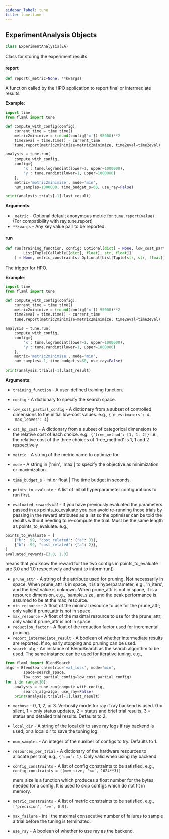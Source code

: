 ```yaml
---
sidebar_label: tune
title: tune.tune
---
```


## ExperimentAnalysis Objects

```python
class ExperimentAnalysis(EA)
```

Class for storing the experiment results.

#### report

```python
def report(_metric=None, **kwargs)
```

A function called by the HPO application to report final or intermediate
results.

**Example**:

  
```python
import time
from flaml import tune

def compute_with_config(config):
    current_time = time.time()
    metric2minimize = (round(config['x'])-95000)**2
    time2eval = time.time() - current_time
    tune.report(metric2minimize=metric2minimize, time2eval=time2eval)

analysis = tune.run(
    compute_with_config,
    config={
        'x': tune.lograndint(lower=1, upper=1000000),
        'y': tune.randint(lower=1, upper=1000000)
    },
    metric='metric2minimize', mode='min',
    num_samples=1000000, time_budget_s=60, use_ray=False)

print(analysis.trials[-1].last_result)
```
  

**Arguments**:

- `_metric` - Optional default anonymous metric for ``tune.report(value)``.
  (For compatibility with ray.tune.report)
- `**kwargs` - Any key value pair to be reported.

#### run

```python
def run(training_function, config: Optional[dict] = None, low_cost_partial_config: Optional[dict] = None, cat_hp_cost: Optional[dict] = None, metric: Optional[str] = None, mode: Optional[str] = None, time_budget_s: Union[int, float] = None, points_to_evaluate: Optional[List[dict]] = None, evaluated_rewards: Optional[List] = None, prune_attr: Optional[str] = None, min_resource: Optional[float] = None, max_resource: Optional[float] = None, reduction_factor: Optional[float] = None, report_intermediate_result: Optional[bool] = False, search_alg=None, verbose: Optional[int] = 2, local_dir: Optional[str] = None, num_samples: Optional[int] = 1, resources_per_trial: Optional[dict] = None, config_constraints: Optional[
        List[Tuple[Callable[[dict], float], str, float]]
    ] = None, metric_constraints: Optional[List[Tuple[str, str, float]]] = None, max_failure: Optional[int] = 100, use_ray: Optional[bool] = False)
```

The trigger for HPO.

**Example**:

  
```python
import time
from flaml import tune

def compute_with_config(config):
    current_time = time.time()
    metric2minimize = (round(config['x'])-95000)**2
    time2eval = time.time() - current_time
    tune.report(metric2minimize=metric2minimize, time2eval=time2eval)

analysis = tune.run(
    compute_with_config,
    config={
        'x': tune.lograndint(lower=1, upper=1000000),
        'y': tune.randint(lower=1, upper=1000000)
    },
    metric='metric2minimize', mode='min',
    num_samples=-1, time_budget_s=60, use_ray=False)

print(analysis.trials[-1].last_result)
```
  

**Arguments**:

- `training_function` - A user-defined training function.
- `config` - A dictionary to specify the search space.
- `low_cost_partial_config` - A dictionary from a subset of
  controlled dimensions to the initial low-cost values.
  e.g., ```{'n_estimators': 4, 'max_leaves': 4}```
  
- `cat_hp_cost` - A dictionary from a subset of categorical dimensions
  to the relative cost of each choice.
  e.g., ```{'tree_method': [1, 1, 2]}```
  i.e., the relative cost of the
  three choices of 'tree_method' is 1, 1 and 2 respectively
- `metric` - A string of the metric name to optimize for.
- `mode` - A string in ['min', 'max'] to specify the objective as
  minimization or maximization.
- `time_budget_s` - int or float | The time budget in seconds.
- `points_to_evaluate` - A list of initial hyperparameter
  configurations to run first.
- `evaluated_rewards` _list_ - If you have previously evaluated the
  parameters passed in as points_to_evaluate you can avoid
  re-running those trials by passing in the reward attributes
  as a list so the optimiser can be told the results without
  needing to re-compute the trial. Must be the same length as
  points_to_evaluate.
  e.g.,
  
```python
points_to_evaluate = [
    {"b": .99, "cost_related": {"a": 3}},
    {"b": .99, "cost_related": {"a": 2}},
]
evaluated_rewards=[3.0, 1.0]
```
  
  means that you know the reward for the two configs in
  points_to_evaluate are 3.0 and 1.0 respectively and want to
  inform run()
  
- `prune_attr` - A string of the attribute used for pruning.
  Not necessarily in space.
  When prune_attr is in space, it is a hyperparameter, e.g.,
  'n_iters', and the best value is unknown.
  When prune_attr is not in space, it is a resource dimension,
  e.g., 'sample_size', and the peak performance is assumed
  to be at the max_resource.
- `min_resource` - A float of the minimal resource to use for the
  prune_attr; only valid if prune_attr is not in space.
- `max_resource` - A float of the maximal resource to use for the
  prune_attr; only valid if prune_attr is not in space.
- `reduction_factor` - A float of the reduction factor used for incremental
  pruning.
- `report_intermediate_result` - A boolean of whether intermediate results
  are reported. If so, early stopping and pruning can be used.
- `search_alg` - An instance of BlendSearch as the search algorithm
  to be used. The same instance can be used for iterative tuning.
  e.g.,
  
```python
from flaml import BlendSearch
algo = BlendSearch(metric='val_loss', mode='min',
        space=search_space,
        low_cost_partial_config=low_cost_partial_config)
for i in range(10):
    analysis = tune.run(compute_with_config,
        search_alg=algo, use_ray=False)
    print(analysis.trials[-1].last_result)
```
  
- `verbose` - 0, 1, 2, or 3. Verbosity mode for ray if ray backend is used.
  0 = silent, 1 = only status updates, 2 = status and brief trial
  results, 3 = status and detailed trial results. Defaults to 2.
- `local_dir` - A string of the local dir to save ray logs if ray backend is
  used; or a local dir to save the tuning log.
- `num_samples` - An integer of the number of configs to try. Defaults to 1.
- `resources_per_trial` - A dictionary of the hardware resources to allocate
  per trial, e.g., `{'cpu': 1}`. Only valid when using ray backend.
- `config_constraints` - A list of config constraints to be satisfied.
  e.g., ```config_constraints = [(mem_size, '<=', 1024**3)]```
  
  mem_size is a function which produces a float number for the bytes
  needed for a config.
  It is used to skip configs which do not fit in memory.
- `metric_constraints` - A list of metric constraints to be satisfied.
  e.g., `['precision', '>=', 0.9]`.
- `max_failure` - int | the maximal consecutive number of failures to sample
  a trial before the tuning is terminated.
- `use_ray` - A boolean of whether to use ray as the backend.

